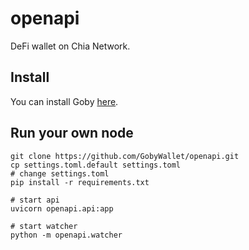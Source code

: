 # openapi

DeFi wallet on Chia Network.

## Install

You can install Goby [here](https://chrome.google.com/webstore/detail/goby/jnkelfanjkeadonecabehalmbgpfodjm).

## Run your own node

```
git clone https://github.com/GobyWallet/openapi.git
cp settings.toml.default settings.toml
# change settings.toml
pip install -r requirements.txt

# start api
uvicorn openapi.api:app

# start watcher 
python -m openapi.watcher
```


